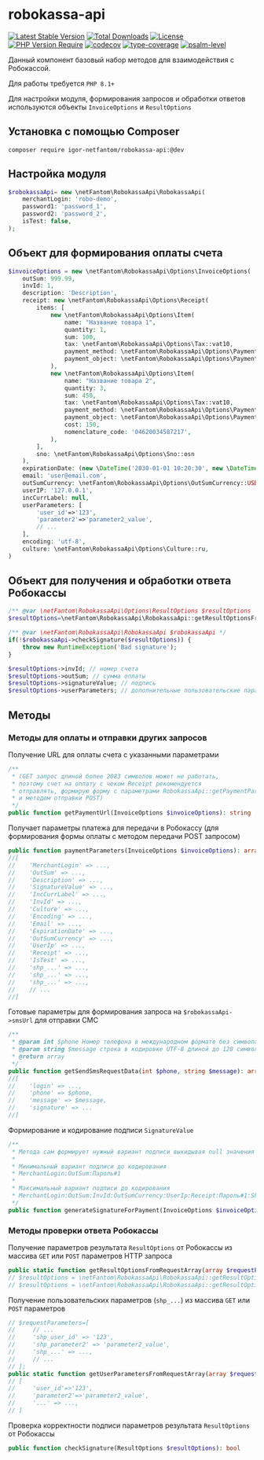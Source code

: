 robokassa-api
==============
[![Latest Stable Version](http://poser.pugx.org/netfantom/robokassa-api/v)](https://packagist.org/packages/netfantom/robokassa-api)
[![Total Downloads](http://poser.pugx.org/netfantom/robokassa-api/downloads)](https://packagist.org/packages/netfantom/robokassa-api)
[![License](http://poser.pugx.org/netfantom/robokassa-api/license)](https://packagist.org/packages/netfantom/robokassa-api)
[![PHP Version Require](http://poser.pugx.org/netfantom/robokassa-api/require/php)](https://packagist.org/packages/netfantom/robokassa-api)
[![codecov](https://codecov.io/gh/igor-netFantom/robokassa-api/branch/main/graph/badge.svg?token=C9GXYO8JVB)](https://codecov.io/gh/igor-netFantom/robokassa-api)
[![type-coverage](https://shepherd.dev/github/igor-netFantom/robokassa-api/coverage.svg)](https://shepherd.dev/github/igor-netfantom/robokassa-api)
[![psalm-level](https://shepherd.dev/github/igor-netFantom/robokassa-api/level.svg)](https://shepherd.dev/github/igor-netfantom/robokassa-api)

Данный компонент базовый набор методов для взаимодействия с Робокассой.

Для работы требуется `PHP 8.1+`

Для настройки модуля, формирования запросов и обработки ответов используются объекты
`InvoiceOptions` и `ResultOptions`

## Установка с помощью Composer

~~~
composer require igor-netfantom/robokassa-api:@dev
~~~

## Настройка модуля

```php
$robokassaApi= new \netFantom\RobokassaApi\RobokassaApi(
    merchantLogin: 'robo-demo',
    password1: 'password_1',
    password2: 'password_2',
    isTest: false,
);
```

## Объект для формирования оплаты счета

```php
$invoiceOptions = new \netFantom\RobokassaApi\Options\InvoiceOptions(
    outSum: 999.99,
    invId: 1,
    description: 'Description',
    receipt: new \netFantom\RobokassaApi\Options\Receipt(
        items: [
            new \netFantom\RobokassaApi\Options\Item(
                name: "Название товара 1",
                quantity: 1,
                sum: 100,
                tax: \netFantom\RobokassaApi\Options\Tax::vat10,
                payment_method: \netFantom\RobokassaApi\Options\PaymentMethod::full_payment,
                payment_object: \netFantom\RobokassaApi\Options\PaymentObject::commodity,
            ),
            new \netFantom\RobokassaApi\Options\Item(
                name: "Название товара 2",
                quantity: 3,
                sum: 450,
                tax: \netFantom\RobokassaApi\Options\Tax::vat10,
                payment_method: \netFantom\RobokassaApi\Options\PaymentMethod::full_payment,
                payment_object: \netFantom\RobokassaApi\Options\PaymentObject::service,
                cost: 150,
                nomenclature_code: '04620034587217',
            ),
        ],
        sno: \netFantom\RobokassaApi\Options\Sno::osn
    ),
    expirationDate: (new \DateTime('2030-01-01 10:20:30', new \DateTimeZone('+3'))),
    email: 'user@email.com',
    outSumCurrency: \netFantom\RobokassaApi\Options\OutSumCurrency::USD,
    userIP: '127.0.0.1', 
    incCurrLabel: null,
    userParameters: [
        'user_id'=>'123',
        'parameter2'=>'parameter2_value',
        // ...
    ],
    encoding: 'utf-8',
    culture: \netFantom\RobokassaApi\Options\Culture::ru,
)
```

## Объект для получения и обработки ответа Робокассы

```php
/** @var \netFantom\RobokassaApi\Options\ResultOptions $resultOptions  */
$resultOptions=\netFantom\RobokassaApi\RobokassaApi::getResultOptionsFromRequestArray($_POST);

/** @var \netFantom\RobokassaApi\RobokassaApi $robokassaApi */
if(!$robokassaApi->checkSignature($resultOptions)) {
    throw new RuntimeException('Bad signature');
}

$resultOptions->invId; // номер счета
$resultOptions->outSum; // сумма оплаты
$resultOptions->signatureValue; // подпись
$resultOptions->userParameters; // дополнительные пользовательские параметры
```

## Методы

### Методы для оплаты и отправки других запросов

Получение URL для оплаты счета с указанными параметрами

```php
/**
 * (GET запрос длиной более 2083 символов может не работать,
 * поэтому счет на оплату с чеком Receipt рекомендуется
 * отправлять, формирую форму с параметрами RobokassaApi::getPaymentParameters()
 * и методом отправки POST)
 */
public function getPaymentUrl(InvoiceOptions $invoiceOptions): string
```

Получает параметры платежа для передачи в Робокассу (для формирования формы оплаты с методом передачи POST запросом)

```php
public function paymentParameters(InvoiceOptions $invoiceOptions): array
//[
//    'MerchantLogin' => ...,
//    'OutSum' => ...,
//    'Description' => ...,
//    'SignatureValue' => ...,
//    'IncCurrLabel' => ...,
//    'InvId' => ...,
//    'Culture' => ...,
//    'Encoding' => ...,
//    'Email' => ...,
//    'ExpirationDate' => ...,
//    'OutSumCurrency' => ...,
//    'UserIp' => ...,
//    'Receipt' => ...,
//    'IsTest' => ...,
//    'shp_...' => ...,
//    'shp_...' => ...,
//    'shp_...' => ...,
//    // ...
//]
```

Готовые параметры для формирования запроса на `$robokassaApi->smsUrl` для отправки СМС

```php
/**
 * @param int $phone Номер телефона в международном формате без символа «+». Например, 8999*******.
 * @param string $message строка в кодировке UTF-8 длиной до 128 символов, содержащая текст отправляемого SMS.
 * @return array
 */
public function getSendSmsRequestData(int $phone, string $message): array
//[
//    'login' => ...,
//    'phone' => $phone,
//    'message' => $message,
//    'signature' => ...
//]
```

Формирование и кодирование подписи `SignatureValue`

```php
/** 
 * Метода сам формирует нужный вариант подписи выкидывая null значения
 * 
 * Минимальный вариант подписи до кодирования
 * MerchantLogin:OutSum:Пароль#1
 * 
 * Максимальный вариант подписи до кодирования
 * MerchantLogin:OutSum:InvId:OutSumCurrency:UserIp:Receipt:Пароль#1:Shp_...=...:Shp_...=...
 */
public function generateSignatureForPayment(InvoiceOptions $invoiceOptions): string
```

### Методы проверки ответа Робокассы

Получение параметров результата `ResultOptions` от Робокассы
из массива `GET` или `POST` параметров HTTP запроса

```php
public static function getResultOptionsFromRequestArray(array $requestParameters): ResultOptions
// $resultOptions = \netFantom\RobokassaApi\RobokassaApi::getResultOptionsFromRequestArray($_GET);
// $resultOptions = \netFantom\RobokassaApi\RobokassaApi::getResultOptionsFromRequestArray($_POST);
```

Получение пользовательских параметров (`shp_...`) из массива `GET` или `POST` параметров

```php
// $requestParameters=[
//     // ...
//     'shp_user_id' => '123',
//     'shp_parameter2' => 'parameter2_value',
//     'shp_...' => ...,
//     // ...
// ];
public static function getUserParametersFromRequestArray(array $requestParameters): array
// [
//     'user_id'=>'123',
//     'parameter2'=>'parameter2_value',
//     '...' => ...,
// ]
```

Проверка корректности подписи параметров результата `ResultOptions` от Робокассы

```php
public function checkSignature(ResultOptions $resultOptions): bool
```
